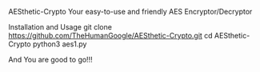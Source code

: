 AESthetic-Crypto
Your easy-to-use and friendly AES Encryptor/Decryptor

Installation and Usage
git clone https://github.com/TheHumanGoogle/AESthetic-Crypto.git
cd AESthetic-Crypto
python3 aes1.py

And You are good to go!!!
